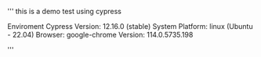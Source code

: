 '''
this is a demo test using cypress

Enviroment 
Cypress Version: 12.16.0 (stable)
System Platform: linux (Ubuntu - 22.04)
Browser: google-chrome
Version: 114.0.5735.198

'''
